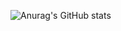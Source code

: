 ![Anurag's GitHub stats](https://github-readme-stats.vercel.app/api?username=0x029Ax0&show=reviews,discussions_started,discussions_answered,prs_merged,prs_merged_percentage&show_icons=true&theme=gradient&rank_icon=github&include_all_commits=true)
